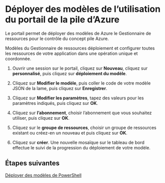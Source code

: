 <properties
    pageTitle="Déployer des modèles avec le portail dans la pile d’Azure | Microsoft Azure"
    description="Apprenez à utiliser le portail Azure pile pour déployer des modèles."
    services="azure-stack"
    documentationCenter=""
    authors="HeathL17"
    manager="byronr"
    editor=""/>

<tags
    ms.service="azure-stack"
    ms.workload="na"
    ms.tgt_pltfrm="na"
    ms.devlang="na"
    ms.topic="article"
    ms.date="09/26/2016"
    ms.author="helaw"/>

# <a name="deploy-templates-using-the-azure-stack-portal"></a>Déployer des modèles de l’utilisation du portail de la pile d’Azure

Le portail permet de déployer des modèles de Azure le Gestionnaire de ressources pour le contrôle du concept pile Azure.

Modèles du Gestionnaire de ressources déploiement et configurer toutes les ressources de votre application dans une opération unique et coordonnée.

1.  Ouvrir une session sur le portail, cliquez sur **Nouveau**, cliquez sur **personnalisé**, puis cliquez sur **déploiement du modèle**.

2.  Cliquez sur **Modifier le modèle**, puis coller le code de votre modèle JSON de la lame, puis cliquez sur **Enregistrer**.

3.  Cliquez sur **Modifier les paramètres**, tapez des valeurs pour les paramètres indiqués, puis cliquez sur **OK**.

4.  Cliquez sur **l’abonnement**, choisir l’abonnement que vous souhaitez utiliser, puis cliquez sur **OK**.

5.  Cliquez sur le **groupe de ressources**, choisir un groupe de ressources existant ou créez-en un nouveau et puis cliquez sur **OK**.

6.  Cliquez sur **créer**. Une nouvelle mosaïque sur le tableau de bord effectue le suivi de la progression du déploiement de votre modèle.

## <a name="next-steps"></a>Étapes suivantes

[Déployer des modèles de PowerShell](azure-stack-deploy-template-powershell.md)
